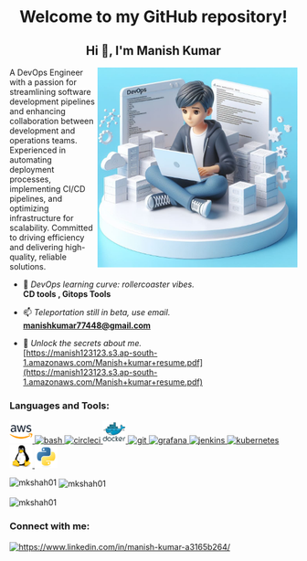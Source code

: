 <h1 align="center"> <b>Welcome to my GitHub repository!</b></h1>
<h2 align="center"><strong>Hi 👋, I'm Manish Kumar</strong></h2>

<img align="right" alt="Coder GIF" height=350 width=350 src="https://github.com/MKshah01/Mkshah01/blob/main/devops%20img.jpeg" />
<p align="left"> A DevOps Engineer with a passion for streamlining software development pipelines and enhancing collaboration between development and operations teams. Experienced in automating deployment processes, implementing CI/CD pipelines, and optimizing infrastructure for scalability. Committed to driving efficiency and delivering high-quality, reliable solutions. </p>


- 🌱 <i>DevOps learning curve: rollercoaster vibes.</i></br>
     **CD tools , Gitops Tools**

- 📫<i> Teleportation still in beta, use email.</i></br>
     **manishkumar77448@gmail.com**

- 📄<i> Unlock the secrets about me.</i></br>
     [https://manish123123.s3.ap-south-1.amazonaws.com/Manish+kumar+resume.pdf](https://manish123123.s3.ap-south-1.amazonaws.com/Manish+kumar+resume.pdf)

</p>

<h3 align="left">Languages and Tools:</h3>
<p align="left"> <a href="https://aws.amazon.com" target="_blank" rel="noreferrer"> <img src="https://raw.githubusercontent.com/devicons/devicon/master/icons/amazonwebservices/amazonwebservices-original-wordmark.svg" alt="aws" width="40" height="40"/> </a> <a href="https://www.gnu.org/software/bash/" target="_blank" rel="noreferrer"> <img src="https://www.vectorlogo.zone/logos/gnu_bash/gnu_bash-icon.svg" alt="bash" width="40" height="40"/> </a> <a href="https://circleci.com" target="_blank" rel="noreferrer"> <img src="https://www.vectorlogo.zone/logos/circleci/circleci-icon.svg" alt="circleci" width="40" height="40"/> </a> <a href="https://www.docker.com/" target="_blank" rel="noreferrer"> <img src="https://raw.githubusercontent.com/devicons/devicon/master/icons/docker/docker-original-wordmark.svg" alt="docker" width="40" height="40"/> </a> <a href="https://git-scm.com/" target="_blank" rel="noreferrer"> <img src="https://www.vectorlogo.zone/logos/git-scm/git-scm-icon.svg" alt="git" width="40" height="40"/> </a> <a href="https://grafana.com" target="_blank" rel="noreferrer"> <img src="https://www.vectorlogo.zone/logos/grafana/grafana-icon.svg" alt="grafana" width="40" height="40"/> </a> <a href="https://www.jenkins.io" target="_blank" rel="noreferrer"> <img src="https://www.vectorlogo.zone/logos/jenkins/jenkins-icon.svg" alt="jenkins" width="40" height="40"/> </a> <a href="https://kubernetes.io" target="_blank" rel="noreferrer"> <img src="https://www.vectorlogo.zone/logos/kubernetes/kubernetes-icon.svg" alt="kubernetes" width="40" height="40"/> </a> <a href="https://www.linux.org/" target="_blank" rel="noreferrer"> <img src="https://raw.githubusercontent.com/devicons/devicon/master/icons/linux/linux-original.svg" alt="linux" width="40" height="40"/> </a> <a href="https://www.python.org" target="_blank" rel="noreferrer"> <img src="https://raw.githubusercontent.com/devicons/devicon/master/icons/python/python-original.svg" alt="python" width="40" height="40"/> </a> </p>

<p><img align="left" src="https://github-readme-stats.vercel.app/api/top-langs?username=mkshah01&show_icons=true&locale=en&layout=compact" alt="mkshah01" /></p>

<p>&nbsp;<img align="center" src="https://github-readme-stats.vercel.app/api?username=mkshah01&show_icons=true&locale=en" alt="mkshah01" /></p>

<p><img align="center" src="https://github-readme-streak-stats.herokuapp.com/?user=mkshah01&" alt="mkshah01" /></p>

<h3 align="left">Connect with me:</h3>
<p align="left">
<a href="https://linkedin.com/in/https://www.linkedin.com/in/manish-kumar-a3165b264/" target="blank"><img align="center" src="https://raw.githubusercontent.com/rahuldkjain/github-profile-readme-generator/master/src/images/icons/Social/linked-in-alt.svg" alt="https://www.linkedin.com/in/manish-kumar-a3165b264/" height="30" width="40" /></a>
</p>
